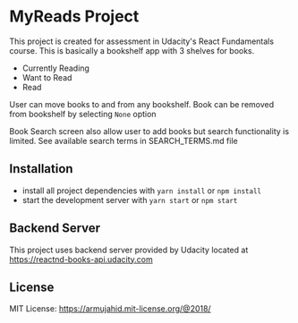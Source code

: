 # MyReads Project

This project is created for assessment in Udacity's React Fundamentals course.
This is basically a bookshelf app with 3 shelves for books.


* Currently Reading
* Want to Read
* Read

User can move books to and from any bookshelf. Book can be removed from bookshelf by selecting `None` option

Book Search screen also allow user to add books but search functionality is limited.
See available search terms in SEARCH_TERMS.md file



## Installation

* install all project dependencies with `yarn install` or `npm install`
* start the development server with `yarn start` or `npm start`

## Backend Server

This project uses backend server provided by Udacity located at https://reactnd-books-api.udacity.com

## License

MIT License: https://armujahid.mit-license.org/@2018/

